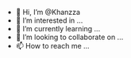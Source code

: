 - 👋 Hi, I’m @Khanzza
- 👀 I’m interested in ...
- 🌱 I’m currently learning ...
- 💞️ I’m looking to collaborate on ...
- 📫 How to reach me ...

<!---
Khanzza/Khanzza is a ✨ special ✨ repository because its `README.md` (this file) appears on your GitHub profile.
You can click the Preview link to take a look at your changes.
--->
